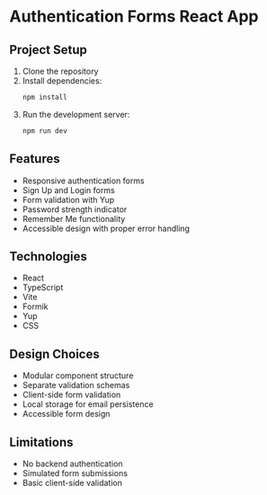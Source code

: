 <!-- @format -->

# Authentication Forms React App

## Project Setup

1. Clone the repository
2. Install dependencies:
   ```bash
   npm install
   ```
3. Run the development server:
   ```bash
   npm run dev
   ```

## Features

- Responsive authentication forms
- Sign Up and Login forms
- Form validation with Yup
- Password strength indicator
- Remember Me functionality
- Accessible design with proper error handling

## Technologies

- React
- TypeScript
- Vite
- Formik
- Yup
- CSS

## Design Choices

- Modular component structure
- Separate validation schemas
- Client-side form validation
- Local storage for email persistence
- Accessible form design

## Limitations

- No backend authentication
- Simulated form submissions
- Basic client-side validation
